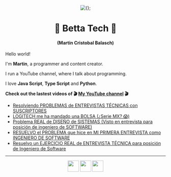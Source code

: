 <!-- Title and short presentation -->
<p align="center"><img alt="{};" src="https://yt3.ggpht.com/a/AATXAJwgLOMFmMyOY3EJbb0lkf3lynGR_1r6A6QL78ZY=s88-c-k-c0x00ffffff-no-rj"></p>
<h1 align="center">🤘 Betta Tech 🤘</h1>
<h4 align="center">(Martin Cristobal Balasch)</h4>

<!-- small paragraphs -->
Hello world!

I'm **Martin**, a programmer and content creator.

I run a YouTube channel, where I talk about programming.

I love **Java Script**, **Type Script** and **Python**.

**Check out the lastest videos of 🎬 [My YouTube channel](https://youtube.com/c/BettaTech) 🎬**
<!-- YouTube workflow implementation using this repository: https://github.com/gautamkrishnar/blog-post-workflow -->

<!-- YOUTUBE:START -->
- [Resolviendo PROBLEMAS de ENTREVISTAS TÉCNICAS con SUSCRIPTORES](https://www.youtube.com/watch?v=jIlB1D8e4rk)
- [LOGITECH me ha mandado una BOLSA (¿Serie MX? 😱)](https://www.youtube.com/watch?v=-5lB_A9L9Fg)
- [Problema REAL de DISEÑO de SISTEMAS (Visto en entrevista para posición de ingeniero de SOFTWARE)](https://www.youtube.com/watch?v=Sc-rjCODBDY)
- [RESUELVO el PROBLEMA que hice en MI PRIMERA ENTREVISTA como INGENIERO DE SOFTWARE](https://www.youtube.com/watch?v=BqXU_f3hnyc)
- [Resuelvo un EJERCICIO REAL de ENTREVISTA TÉCNICA para posición de Ingeniero de Software](https://www.youtube.com/watch?v=HoT3y-L2t20)
<!-- YOUTUBE:END -->

---
 
<!-- Social media icons section -->
<p align="center">
  <a href="https://twitter.com/bettatech"><img src="https://www.flaticon.es/svg/static/icons/svg/733/733579.svg" width="35px"></a>
  <a href="https://www.youtube.com/c/BettaTech"><img src="https://www.flaticon.es/svg/static/icons/svg/1384/1384060.svg" width="35px"></a>
  <a href="https://instagram.com/betta_tech"><img src="https://www.flaticon.es/svg/static/icons/svg/733/733558.svg" width="35px"></a>
</p>

<!-- Thanks to https:flaticon.es for providing all the icons used in this README.md file>
